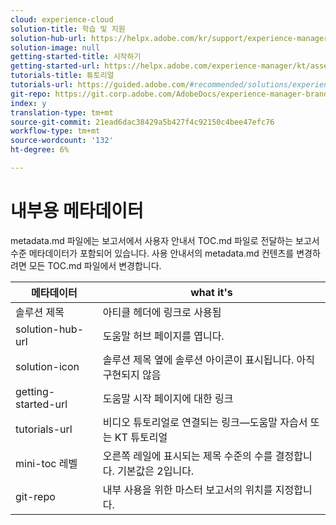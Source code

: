 ```yaml
---
cloud: experience-cloud
solution-title: 학습 및 지원
solution-hub-url: https://helpx.adobe.com/kr/support/experience-manager.html
solution-image: null
getting-started-title: 시작하기
getting-started-url: https://helpx.adobe.com/experience-manager/kt/assets/using/brand-portal-article-understand.html
tutorials-title: 튜토리얼
tutorials-url: https://guided.adobe.com/#recommended/solutions/experience-manager
git-repo: https://git.corp.adobe.com/AdobeDocs/experience-manager-brand-portal.ko-KR
index: y
translation-type: tm+mt
source-git-commit: 21ead6dac38429a5b427f4c92150c4bee47efc76
workflow-type: tm+mt
source-wordcount: '132'
ht-degree: 6%

---
```



# 내부용 메타데이터

metadata.md 파일에는 보고서에서 사용자 안내서 TOC.md 파일로 전달하는 보고서 수준 메타데이터가 포함되어 있습니다. 사용 안내서의 metadata.md 컨텐츠를 변경하려면 모든 TOC.md 파일에서 변경합니다.

| 메타데이터 | what it&#39;s |
|--- |--- |
| 솔루션 제목 | 아티클 헤더에 링크로 사용됨 |
| solution-hub-url | 도움말 허브 페이지를 엽니다. |
| solution-icon | 솔루션 제목 옆에 솔루션 아이콘이 표시됩니다. 아직 구현되지 않음 |
| getting-started-url | 도움말 시작 페이지에 대한 링크 |
| tutorials-url | 비디오 튜토리얼로 연결되는 링크—도움말 자습서 또는 KT 튜토리얼 |
| mini-toc 레벨 | 오른쪽 레일에 표시되는 제목 수준의 수를 결정합니다. 기본값은 2입니다. |
| git-repo | 내부 사용을 위한 마스터 보고서의 위치를 지정합니다. |
